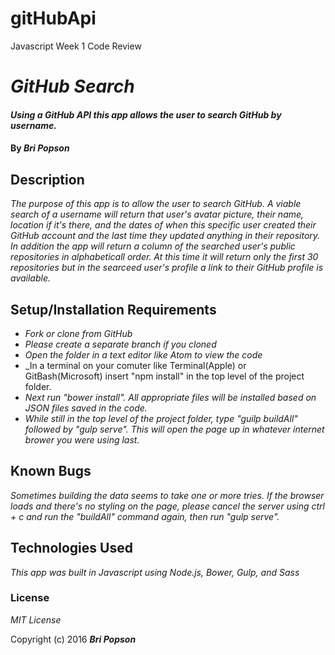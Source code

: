 # gitHubApi
Javascript Week 1 Code Review
# _GitHub Search_

#### _Using a GitHub API this app allows the user to search GitHub by username._

#### By _**Bri Popson**_

## Description

_The purpose of this app is to allow the user to search GitHub. A viable search of a username will return that user's avatar picture, their name, location if it's there, and the dates of when this specific user created their GitHub account and the last time they updated anything in their repository. In addition the app will return a column of the searched user's public repositories in alphabeticall order. At this time it will return only the first 30 repositories but in the searceed user's profile a link to their GitHub profile is available._

## Setup/Installation Requirements

* _Fork or clone from GitHub_
* _Please create a separate branch if you cloned_
* _Open the folder in a text editor like Atom to view the code_
* _In a terminal on your comuter like Terminal(Apple) or GitBash(Microsoft) insert "npm install" in the top level of the project folder.
* _Next run "bower install". All appropriate files will be installed based on JSON files saved in the code._
* _While still in the top level of the project folder, type "guilp buildAll" followed by "gulp serve". This will open the page up in whatever internet brower you were using last._

## Known Bugs
_Sometimes building the data seems to take one or more tries. If the browser loads and there's no styling on the page, please cancel the server using ctrl + c and run the "buildAll" command again, then run "gulp serve"._

## Technologies Used

_This app was built in Javascript using Node.js, Bower, Gulp, and Sass_

### License

*MIT License*

Copyright (c) 2016 **_Bri Popson_**
